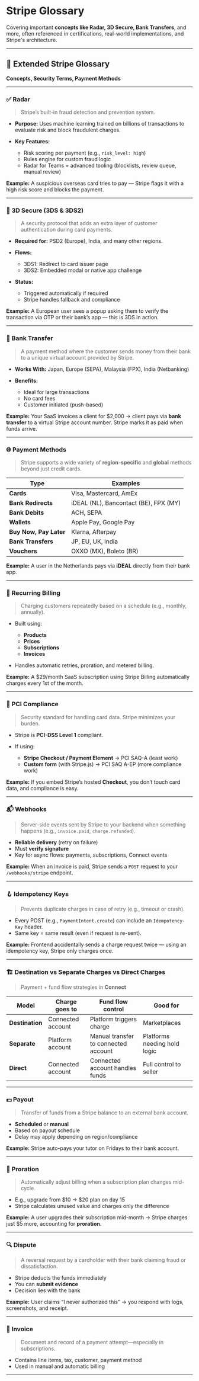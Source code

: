 # **Stripe Glossary** 
Covering important **concepts like Radar, 3D Secure, Bank Transfers**, and more, often referenced in certifications, real-world implementations, and Stripe's architecture.

---

## 🧠 **Extended Stripe Glossary**

**Concepts, Security Terms, Payment Methods**

---

### ✅ **Radar**

> Stripe’s built-in fraud detection and prevention system.

* **Purpose:** Uses machine learning trained on billions of transactions to evaluate risk and block fraudulent charges.
* **Key Features:**

  * Risk scoring per payment (e.g., `risk_level: high`)
  * Rules engine for custom fraud logic
  * Radar for Teams = advanced tooling (blocklists, review queue, manual review)

**Example:**
A suspicious overseas card tries to pay — Stripe flags it with a high risk score and blocks the payment.

---

### 🔐 **3D Secure (3DS & 3DS2)**

> A security protocol that adds an extra layer of customer authentication during card payments.

* **Required for:** PSD2 (Europe), India, and many other regions.
* **Flows:**

  * 3DS1: Redirect to card issuer page
  * 3DS2: Embedded modal or native app challenge
* **Status:**

  * Triggered automatically if required
  * Stripe handles fallback and compliance

**Example:**
A European user sees a popup asking them to verify the transaction via OTP or their bank’s app — this is 3DS in action.

---

### 🏦 **Bank Transfer**

> A payment method where the customer sends money from their bank to a unique virtual account provided by Stripe.

* **Works With:** Japan, Europe (SEPA), Malaysia (FPX), India (Netbanking)
* **Benefits:**

  * Ideal for large transactions
  * No card fees
  * Customer initiated (push-based)

**Example:**
Your SaaS invoices a client for \$2,000 → client pays via **bank transfer** to a virtual Stripe account number. Stripe marks it as paid when funds arrive.

---

### 🌐 **Payment Methods**

> Stripe supports a wide variety of **region-specific** and **global** methods beyond just credit cards.

| Type                   | Examples                              |
| ---------------------- | ------------------------------------- |
| **Cards**              | Visa, Mastercard, AmEx                |
| **Bank Redirects**     | iDEAL (NL), Bancontact (BE), FPX (MY) |
| **Bank Debits**        | ACH, SEPA                             |
| **Wallets**            | Apple Pay, Google Pay                 |
| **Buy Now, Pay Later** | Klarna, Afterpay                      |
| **Bank Transfers**     | JP, EU, UK, India                     |
| **Vouchers**           | OXXO (MX), Boleto (BR)                |

**Example:**
A user in the Netherlands pays via **iDEAL** directly from their bank app.

---

### 🔁 **Recurring Billing**

> Charging customers repeatedly based on a schedule (e.g., monthly, annually).

* Built using:

  * **Products**
  * **Prices**
  * **Subscriptions**
  * **Invoices**
* Handles automatic retries, proration, and metered billing.

**Example:**
A \$29/month SaaS subscription using Stripe Billing automatically charges every 1st of the month.

---

### 🔐 **PCI Compliance**

> Security standard for handling card data. Stripe minimizes your burden.

* Stripe is **PCI-DSS Level 1** compliant.
* If using:

  * **Stripe Checkout / Payment Element** → PCI SAQ-A (least work)
  * **Custom form** (with Stripe.js) → PCI SAQ A-EP (more compliance work)

**Example:**
If you embed Stripe’s hosted **Checkout**, you don’t touch card data, and compliance is easy.

---

### 📬 **Webhooks**

> Server-side events sent by Stripe to your backend when something happens (e.g., `invoice.paid`, `charge.refunded`).

* **Reliable delivery** (retry on failure)
* Must **verify signature**
* Key for async flows: payments, subscriptions, Connect events

**Example:**
When an invoice is paid, Stripe sends a `POST` request to your `/webhooks/stripe` endpoint.

---

### 🪝 **Idempotency Keys**

> Prevents duplicate charges in case of retry (e.g., timeout or crash).

* Every POST (e.g., `PaymentIntent.create`) can include an `Idempotency-Key` header.
* Same key = same result (even if request is re-sent).

**Example:**
Frontend accidentally sends a charge request twice — using an idempotency key, Stripe only charges once.

---

### 🏗️ **Destination vs Separate Charges vs Direct Charges**

> Payment + fund flow strategies in **Connect**

| Model           | Charge goes to    | Fund flow control                    | Good for                     |
| --------------- | ----------------- | ------------------------------------ | ---------------------------- |
| **Destination** | Connected account | Platform triggers charge             | Marketplaces                 |
| **Separate**    | Platform account  | Manual transfer to connected account | Platforms needing hold logic |
| **Direct**      | Connected account | Connected account handles funds      | Full control to seller       |

---

### 💵 **Payout**

> Transfer of funds from a Stripe balance to an external bank account.

* **Scheduled** or **manual**
* Based on payout schedule
* Delay may apply depending on region/compliance

**Example:**
Stripe auto-pays your tutor on Fridays to their bank account.

---

### 🔄 **Proration**

> Automatically adjust billing when a subscription plan changes mid-cycle.

* E.g., upgrade from \$10 → \$20 plan on day 15
* Stripe calculates unused value and charges only the difference

**Example:**
A user upgrades their subscription mid-month → Stripe charges just \$5 more, accounting for **proration**.

---

### 🔍 **Dispute**

> A reversal request by a cardholder with their bank claiming fraud or dissatisfaction.

* Stripe deducts the funds immediately
* You can **submit evidence**
* Decision lies with the bank

**Example:**
User claims “I never authorized this” → you respond with logs, screenshots, and receipt.

---

### 🧾 **Invoice**

> Document and record of a payment attempt—especially in subscriptions.

* Contains line items, tax, customer, payment method
* Used in manual and automatic billing

---
